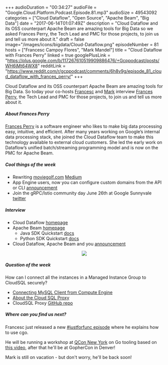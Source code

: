 +++
audioDuration = "00:34:27"
audioFile = "Google.Cloud.Platform.Podcast.Episode.81.mp3"
audioSize = 49543092
categories = ["Cloud Dataflow", "Open Source", "Apache Beam", "Big Data"]
date = "2017-06-14T01:07:49Z"
description = "Cloud Dataflow and its OSS counterpart Apache Beam are amazing tools for Big Data so we asked Frances Perry, the Tech Lead and PMC for those projects, to join us and tell us more about it."
draft = false
image="/images/icons/bigdata/Cloud-Dataflow.png"
episodeNumber = 81
hosts = ["Francesc Campoy Flores", "Mark Mandel"]
title = "Cloud Dataflow with Frances Perry"
linked = true
googlePlusLink = "https://plus.google.com/b/117267610519909886476/+Gcppodcast/posts/WH6jMt64WX8"
redditLink = "https://www.reddit.com/r/gcppodcast/comments/6h8v9g/episode_81_cloud_dataflow_with_frances_perry/"
+++

Cloud Dataflow and its OSS counterpart Apache Beam are amazing tools for Big Data.
So today your co-hosts [Francesc](https://twitter.com/francesc) and [Mark](https://twitter.com/Neurotic)
interview [Frances Perry](https://twitter.com/francesjperry),
the Tech Lead and PMC for those projects, to join us and tell us more about it.

<!--more-->

##### About Frances Perry

[Frances Perry](https://twitter.com/francesjperry)
is a software engineer who likes to make big data processing easy, intuitive, and efficient.
After many years working on Google’s internal data processing stack, she joined the Cloud Dataflow team to
make this technology available to external cloud customers. She led the early work on Dataflow’s unified
batch/streaming programming model and is now on the PMC for Apache Beam.

##### Cool things of the week

- Rewriting [moviegolf.com](https://moviegolf.com) [Medium](https://medium.com/google-cloud/rewriting-moviegolf-com-e5c01fd396dc)
- App Engine users, now you can configure custom domains from the API or CLI [announcement](https://cloudplatform.googleblog.com/2017/06/App-Engine-users-now-you-can-configure-custom-domains-from-the-API-or-CLI.html)
- Join the gRPC/Istio community day June 26th at Google Sunnyvale [twitter](https://twitter.com/IstioMesh/status/871780296651354112)

##### Interview

- Cloud Dataflow [homepage](https://cloud.google.com/dataflow/)
- Apache Beam [homepage](https://beam.apache.org/)
  - Java SDK Quickstart [docs](https://beam.apache.org/get-started/quickstart-java/)
  - Python SDK Quickstart [docs](https://beam.apache.org/get-started/quickstart-py/)
- Cloud Dataflow, Apache Beam and you [announcement](https://cloud.google.com/blog/big-data/2016/08/cloud-dataflow-apache-beam-and-you)

<div style="text-align: center">
  <a href="https://cloud.google.com/dataflow/"><img src="/images/icons/bigdata/Cloud-Dataflow.png" style="margin: auto;"></a>
</div>


##### Question of the week

How can I connect all the instances in a Managed Instance Group to CloudSQL securely?
 
- [Connecting MySQL Client from Compute Engine](https://cloud.google.com/sql/docs/mysql/connect-compute-engine)
- [About the Cloud SQL Proxy](https://cloud.google.com/sql/docs/mysql/sql-proxy)
- CloudSQL Proxy [GitHub repo](https://github.com/GoogleCloudPlatform/cloudsql-proxy)

##### Where can you find us next?

Francesc just released a new [#justforfunc episode](https://youtu.be/yuW6BwOS8Eg?list=PL64wiCrrxh4Jisi7OcCJIUpguV_f5jGnZ)
where he explains how to use cgo.

He will be running a workshop at [QCon New York](https://qconnewyork.com/) on Go tooling based on
[this video](https://www.youtube.com/watch?v=uBjoTxosSys), after that he'll be at GopherCon in Denver!

Mark is still on vacation - but don't worry, he'll be back soon!
